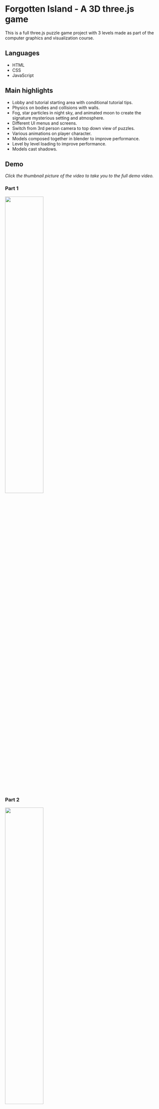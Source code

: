 # Forgotten Island - A 3D three.js game 

This is a full three.js puzzle game project with 3 levels made as part of the computer graphics and visualization course.  

## Languages
- HTML
- CSS
- JavaScript

## Main highlights
* Lobby and tutorial starting area with conditional tutorial tips.
* Physics on bodies and collisions with walls.
* Fog, star particles in night sky, and animated moon to create the signature mysterious setting and atmosphere.
* Different UI menus and screens. 
* Switch from 3rd person camera to top down view of puzzles. 
* Various animations on player character. 
* Models composed together in blender to improve performance.
* Level by level loading to improve performance. 
* Models cast shadows. 

## Demo
*Click the thumbnail picture of the video to take you to the full demo video.*

### Part 1
[<img src="https://img.youtube.com/vi/uu_NpRTx4VY/maxresdefault.jpg" width="50%">](https://youtu.be/uu_NpRTx4VY)

### Part 2
[<img src="https://img.youtube.com/vi/RC5-ZdALhDg/maxresdefault.jpg" width="50%">](https://youtu.be/RC5-ZdALhDg)

## Credits

A major source of inspiration for our puzzles is owed to the game [The Witness](https://www.youtube.com/watch?v=ul7kNFD6noU). More credits can be found in-game in the main menu and at the end of the game. 

